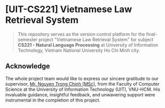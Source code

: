 # [UIT-CS221] Vietnamese Law Retrieval System
> This repository serves as the version control platform for the final-semester project "Vietnamese Law Retrieval System" for subject **CS221 - Natural Language Processing** at University of Information Technology, Vietnam National University Ho Chi Minh city.

## Acknowledge
The whole project team would like to express our sincere gratitude to our supervisor, [Mr. Nguyen Trong Chinh (MSc)](https://cs.uit.edu.vn/featured_item/ths-nguyen-trong-chinh/), from the Faculty of Computer Science at the University of Information Technology (UIT), VNU-HCM. His invaluable guidance, insightful feedback, and unwavering support were instrumental in the completion of this project.
